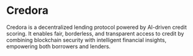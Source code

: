 # Credora
Credora is a decentralized lending protocol powered by AI-driven credit scoring. It enables fair, borderless, and transparent access to credit by combining blockchain security with intelligent financial insights, empowering both borrowers and lenders.
